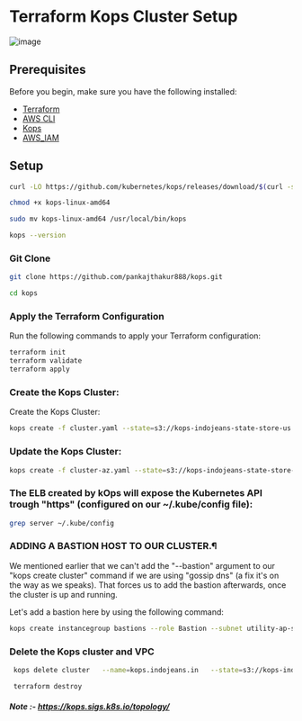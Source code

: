# Terraform Kops Cluster Setup
![image](https://github.com/user-attachments/assets/405cbcbb-f7e7-462b-92f0-d3b9a78bb530)

## Prerequisites

Before you begin, make sure you have the following installed:
- [Terraform](https://www.terraform.io/downloads.html)
- [AWS CLI](https://aws.amazon.com/cli/)
- [Kops](https://github.com/kubernetes/kops)
- [AWS_IAM](https://kops.sigs.k8s.io/getting_started/aws/)
  
## Setup
```bash
curl -LO https://github.com/kubernetes/kops/releases/download/$(curl -s https://api.github.com/repos/kubernetes/kops/releases/latest | grep tag_name | cut -d '"' -f 4)/kops-linux-amd64

chmod +x kops-linux-amd64

sudo mv kops-linux-amd64 /usr/local/bin/kops

kops --version 
```

### Git Clone

```bash
git clone https://github.com/pankajthakur888/kops.git

cd kops
```

### Apply the Terraform Configuration

Run the following commands to apply your Terraform configuration:

```bash
terraform init
terraform validate
terraform apply
```

### Create the Kops Cluster:
Create the Kops Cluster:
```bash
kops create -f cluster.yaml --state=s3://kops-indojeans-state-store-us

```
### Update the Kops Cluster:
```bash
kops create -f cluster-az.yaml --state=s3://kops-indojeans-state-store-us --yes --admin

```

### The ELB created by kOps will expose the Kubernetes API trough "https" (configured on our ~/.kube/config file):
```bash
grep server ~/.kube/config
```

### ADDING A BASTION HOST TO OUR CLUSTER.¶
We mentioned earlier that we can't add the "--bastion" argument to our "kops create cluster" command if we are using "gossip dns" (a fix it's on the way as we speaks). That forces us to add the bastion afterwards, once the cluster is up and running.

Let's add a bastion here by using the following command:
```bash
kops create instancegroup bastions --role Bastion --subnet utility-ap-south-1a --name=kops.indojeans.in
```

### Delete the Kops cluster and VPC

```bash
 kops delete cluster   --name=kops.indojeans.in   --state=s3://kops-indojeans-state-store --yes

 terraform destroy
```
##### Note :- https://kops.sigs.k8s.io/topology/

